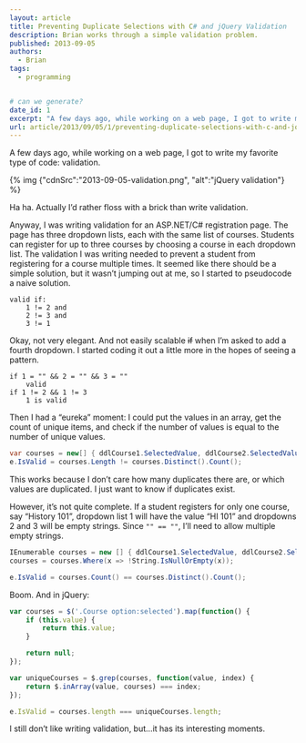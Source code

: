 ```yaml
---
layout: article
title: Preventing Duplicate Selections with C# and jQuery Validation
description: Brian works through a simple validation problem.
published: 2013-09-05
authors:
  - Brian
tags:
  - programming


# can we generate?
date_id: 1
excerpt: "A few days ago, while working on a web page, I got to write my favorite type of code: validation. Ha ha. Actually I’d rather floss with a brick than write validation."
url: article/2013/09/05/1/preventing-duplicate-selections-with-c-and-jquery-validation
---
```

A few days ago, while working on a web page, I got to write my favorite type of code: validation.

{% img {"cdnSrc":"2013-09-05-validation.png", "alt":"jQuery validation"} %}

Ha ha. Actually I’d rather floss with a brick than write validation.

Anyway, I was writing validation for an ASP.NET/C# registration page. The page has three dropdown lists, each with the same list of courses. Students can register for up to three courses by choosing a course in each dropdown list. The validation I was writing needed to prevent a student from registering for a course multiple times. It seemed like there should be a simple solution, but it wasn’t jumping out at me, so I started to pseudocode a naive solution.

```
valid if:
    1 != 2 and 
    2 != 3 and 
    3 != 1
```

Okay, not very elegant. And not easily scalable <del>if</del> when I’m asked to add a fourth dropdown. I started coding it out a little more in the hopes of seeing a pattern.

```
if 1 = "" && 2 = "" && 3 = ""
    valid
if 1 != 2 && 1 != 3
    1 is valid  
```

Then I had a “eureka” moment: I could put the values in an array, get the count of unique items, and check if the number of values is equal to the number of unique values.

```csharp
var courses = new[] { ddlCourse1.SelectedValue, ddlCourse2.SelectedValue, ddlCourse3.SelectedValue };
e.IsValid = courses.Length != courses.Distinct().Count();
```
This works because I don’t care how many duplicates there are, or which values are duplicated. I just want to know if duplicates exist.

However, it’s not quite complete. If a student registers for only one course, say “History 101”, dropdown list 1 will have the value “HI 101” and dropdowns 2 and 3 will be empty strings. Since `"" == ""`, I’ll need to allow multiple empty strings.

```csharp
IEnumerable courses = new [] { ddlCourse1.SelectedValue, ddlCourse2.SelectedValue, ddlCourse3.SelectedValue };
courses = courses.Where(x => !String.IsNullOrEmpty(x));

e.IsValid = courses.Count() == courses.Distinct().Count();
```

Boom. And in jQuery:

```javascript
var courses = $('.Course option:selected').map(function() { 
    if (this.value) {
        return this.value;
    }

    return null;
});

var uniqueCourses = $.grep(courses, function(value, index) {
    return $.inArray(value, courses) === index;
});

e.IsValid = courses.length === uniqueCourses.length;
```
I still don’t like writing validation, but…it has its interesting moments.